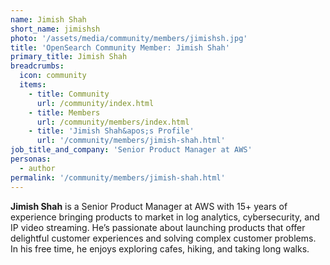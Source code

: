 ```yaml
---
name: Jimish Shah
short_name: jimishsh
photo: '/assets/media/community/members/jimishsh.jpg'
title: 'OpenSearch Community Member: Jimish Shah'
primary_title: Jimish Shah
breadcrumbs:
  icon: community
  items:
    - title: Community
      url: /community/index.html
    - title: Members
      url: /community/members/index.html
    - title: 'Jimish Shah&apos;s Profile'
      url: '/community/members/jimish-shah.html'
job_title_and_company: 'Senior Product Manager at AWS'
personas:
  - author
permalink: '/community/members/jimish-shah.html'
---
```


**Jimish Shah** is a Senior Product Manager at AWS with 15+ years of experience bringing products to market in log analytics, cybersecurity, and IP video streaming. He’s passionate about launching products that offer delightful customer experiences and solving complex customer problems. In his free time, he enjoys exploring cafes, hiking, and taking long walks.
